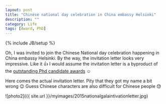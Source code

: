 ```yaml
---
layout: post
title: "Chinese national day celebration in China embassy Helsinki"
description: ""
category: Life
tags: [Award, PhD]
---
```

{% include JB/setup %}
<script type="text/javascript"
 src="http://cdn.mathjax.org/mathjax/latest/MathJax.js?config=TeX-AMS-MML_HTMLorMML">
</script>


Oh, I was invited to join the Chinese National day celebration happening in China embassy Helsinki. By the way, the invitation letter looks very impressive. Like it :thumbsup: I would assume the invitation letter is a byproduct of the [outstanding Phd candidate awards](http://www.hongyusu.com/life/2015/08/12/outstanding-doctoral-candidate-award-2014/) :relaxed:

Here comes the actual invitation letter. Pity that they got my name a bit wrong :wink: Guess Chinese characters are also difficult for Chinese people :sweat:

![photo2]({{ site.url }}/myimages/2015nationalgalaintivationletter.jpg)



